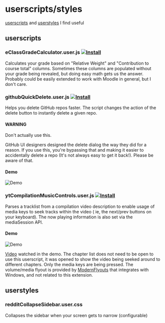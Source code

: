 # userscripts/styles

[userscripts](https://greasyfork.org/en/help/installing-user-scripts)
and [userstyles](https://github.com/openstyles/stylus/wiki/Usercss)  I find useful

## userscripts

### eClassGradeCalculator.user.js [![Install](https://img.shields.io/badge/userscript-install-blue)](https://github.com/Mattwmaster58/userscripts/raw/master/eClassGradeCalculator.user.js)

Calculates your grade based on "Relative Weight" and "Contribution to course total" columns. Sometimes these columns are
populated without your grade being revealed, but doing easy math gets us the answer. Probably could be easily extended
to work with Moodle in general, but I don't care.

### githubQuickDelete.user.js [![Install](https://img.shields.io/badge/userscript-install-blue)](https://github.com/Mattwmaster58/userscripts/raw/master/githubQuickDelete.user.js)

Helps you delete GitHub repos faster. The script changes the action of the delete button to instantly delete a given
repo.

#### WARNING

Don't actually use this.

GitHub UI designers designed the delete dialog the way they did for a reason. If you use this, you're bypassing that and
making it easier to accidentally delete a repo (It's not always easy to get it back!). Please be aware of that.

#### Demo

![Demo](./demo/githubQuickDelete_demo.gif)

### ytCompilationMusicControls.user.js [![Install](https://img.shields.io/badge/userscript-install-blue)](https://github.com/Mattwmaster58/userscripts/raw/master/ytCompilationMusicControls.user.js)

Parses a tracklist from a compilation video description to enable usage of media keys to seek tracks within the video (
ie, the next/prev buttons on your keyboard). The now playing information is also set via the mediaSession API.

#### Demo

![Demo](./demo/ytCompilationMusicControl_demo.gif)

[Video](https://www.youtube.com/watch?v=-N-jQzBXkUU) watched in the demo. The chapter list does not need to be open to use this userscript, it was opened to show the video being seeked around to different chapters. Only the media keys are being pressed. The volume/media flyout is provided by [ModernFlyouts](https://modernflyouts-community.github.io/) that integrates with Windows, and not related to this extension.

## userstyles

### redditCollapseSidebar.user.css

Collapses the sidebar when your screen gets to narrow (configurable)

